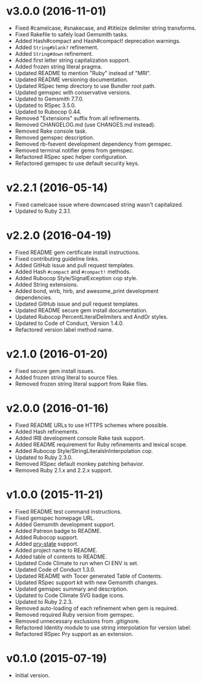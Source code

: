 # v3.0.0 (2016-11-01)

- Fixed #camelcase, #snakecase, and #titleize delimiter string transforms.
- Fixed Rakefile to safely load Gemsmith tasks.
- Added Hash#compact and Hash#compact! deprecation warnings.
- Added `String#blank?` refinement.
- Added `String#down` refinement.
- Added first letter string capitalization support.
- Added frozen string literal pragma.
- Updated README to mention "Ruby" instead of "MRI".
- Updated README versioning documentation.
- Updated RSpec temp directory to use Bundler root path.
- Updated gemspec with conservative versions.
- Updated to Gemsmith 7.7.0.
- Updated to RSpec 3.5.0.
- Updated to Rubocop 0.44.
- Removed "Extensions" suffix from all refinements.
- Removed CHANGELOG.md (use CHANGES.md instead).
- Removed Rake console task.
- Removed gemspec description.
- Removed rb-fsevent development dependency from gemspec.
- Removed terminal notifier gems from gemspec.
- Refactored RSpec spec helper configuration.
- Refactored gemspec to use default security keys.

# v2.2.1 (2016-05-14)

- Fixed camelcase issue where downcased string wasn't capitalized.
- Updated to Ruby 2.3.1.

# v2.2.0 (2016-04-19)

- Fixed README gem certificate install instructions.
- Fixed contributing guideline links.
- Added GitHub issue and pull request templates.
- Added Hash `#compact` and `#compact!` methods.
- Added Rubocop Style/SignalException cop style.
- Added String extensions.
- Added bond, wirb, hirb, and awesome_print development dependencies.
- Updated GitHub issue and pull request templates.
- Updated README secure gem install documentation.
- Updated Rubocop PercentLiteralDelimiters and AndOr styles.
- Updated to Code of Conduct, Version 1.4.0.
- Refactored version label method name.

# v2.1.0 (2016-01-20)

- Fixed secure gem install issues.
- Added frozen string literal to source files.
- Removed frozen string literal support from Rake files.

# v2.0.0 (2016-01-16)

- Fixed README URLs to use HTTPS schemes where possible.
- Added Hash refinements.
- Added IRB development console Rake task support.
- Added README requirement for Ruby refinements and lexical scope.
- Added Rubocop Style/StringLiteralsInInterpolation cop.
- Updated to Ruby 2.3.0.
- Removed RSpec default monkey patching behavior.
- Removed Ruby 2.1.x and 2.2.x support.

# v1.0.0 (2015-11-21)

- Fixed README test command instructions.
- Fixed gemspec homepage URL.
- Added Gemsmith development support.
- Added Patreon badge to README.
- Added Rubocop support.
- Added [pry-state](https://github.com/SudhagarS/pry-state) support.
- Added project name to README.
- Added table of contents to README.
- Updated Code Climate to run when CI ENV is set.
- Updated Code of Conduct 1.3.0.
- Updated README with Tocer generated Table of Contents.
- Updated RSpec support kit with new Gemsmith changes.
- Updated gemspec summary and description.
- Updated to Code Climate SVG badge icons.
- Updated to Ruby 2.2.3.
- Removed auto-loading of each refinement when gem is required.
- Removed required Ruby version from gemspec.
- Removed unnecessary exclusions from .gitignore.
- Refactored Identity module to use string interpolation for version label.
- Refactored RSpec Pry support as an extension.

# v0.1.0 (2015-07-19)

- Initial version.
